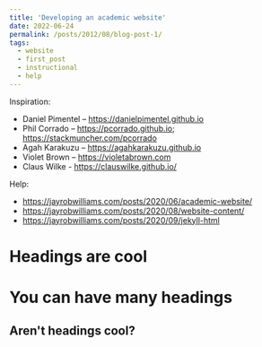 ```yaml
---
title: 'Developing an academic website'
date: 2022-06-24
permalink: /posts/2012/08/blog-post-1/
tags:
  - website
  - first_post
  - instructional
  - help
---
```


Inspiration:
* Daniel Pimentel – https://danielpimentel.github.io 
* Phil Corrado – https://pcorrado.github.io; https://stackmuncher.com/pcorrado
* Agah Karakuzu – https://agahkarakuzu.github.io
* Violet Brown – https://violetabrown.com
* Claus Wilke - https://clauswilke.github.io/ 

Help: 
* https://jayrobwilliams.com/posts/2020/06/academic-website/
* https://jayrobwilliams.com/posts/2020/08/website-content/
* https://jayrobwilliams.com/posts/2020/09/jekyll-html


Headings are cool
======

You can have many headings
======

Aren't headings cool?
------